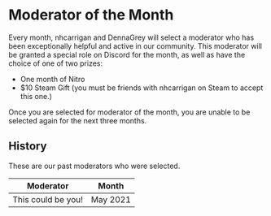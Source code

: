 # Moderator of the Month

Every month, nhcarrigan and DennaGrey will select a moderator who has been exceptionally helpful and active in our community. This moderator will be granted a special role on Discord for the month, as well as have the choice of one of two prizes:

- One month of Nitro
- $10 Steam Gift (you must be friends with nhcarrigan on Steam to accept this one.)

Once you are selected for moderator of the month, you are unable to be selected again for the next three months.

## History

These are our past moderators who were selected.

| Moderator          | Month    |
| ------------------ | -------- |
| This could be you! | May 2021 |
